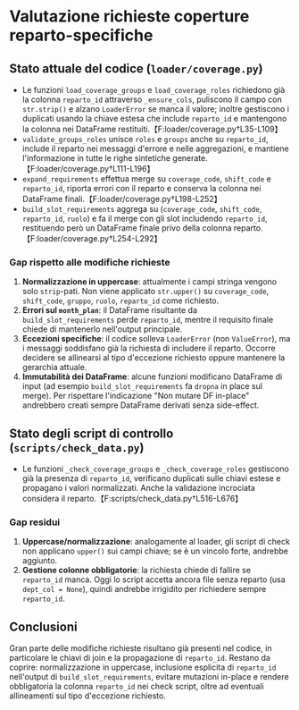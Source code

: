 # Valutazione richieste coperture reparto-specifiche

## Stato attuale del codice (`loader/coverage.py`)

- Le funzioni `load_coverage_groups` e `load_coverage_roles` richiedono già la colonna `reparto_id` attraverso `_ensure_cols`, puliscono il campo con `str.strip()` e alzano `LoaderError` se manca il valore; inoltre gestiscono i duplicati usando la chiave estesa che include `reparto_id` e mantengono la colonna nei DataFrame restituiti.【F:loader/coverage.py†L35-L109】
- `validate_groups_roles` unisce `roles` e `groups` anche su `reparto_id`, include il reparto nei messaggi d'errore e nelle aggregazioni, e mantiene l'informazione in tutte le righe sintetiche generate.【F:loader/coverage.py†L111-L196】
- `expand_requirements` effettua merge su `coverage_code`, `shift_code` e `reparto_id`, riporta errori con il reparto e conserva la colonna nei DataFrame finali.【F:loader/coverage.py†L198-L252】
- `build_slot_requirements` aggrega su (`coverage_code`, `shift_code`, `reparto_id`, `ruolo`) e fa il merge con gli slot includendo `reparto_id`, restituendo però un DataFrame finale privo della colonna reparto.【F:loader/coverage.py†L254-L292】

### Gap rispetto alle modifiche richieste

1. **Normalizzazione in uppercase**: attualmente i campi stringa vengono solo `strip`-pati. Non viene applicato `str.upper()` su `coverage_code`, `shift_code`, `gruppo`, `ruolo`, `reparto_id` come richiesto.
2. **Errori sul `month_plan`**: il DataFrame risultante da `build_slot_requirements` perde `reparto_id`, mentre il requisito finale chiede di mantenerlo nell'output principale.
3. **Eccezioni specifiche**: il codice solleva `LoaderError` (non `ValueError`), ma i messaggi soddisfano già la richiesta di includere il reparto. Occorre decidere se allinearsi al tipo d'eccezione richiesto oppure mantenere la gerarchia attuale.
4. **Immutabilità dei DataFrame**: alcune funzioni modificano DataFrame di input (ad esempio `build_slot_requirements` fa `dropna` in place sul merge). Per rispettare l'indicazione "Non mutare DF in-place" andrebbero creati sempre DataFrame derivati senza side-effect.

## Stato degli script di controllo (`scripts/check_data.py`)

- Le funzioni `_check_coverage_groups` e `_check_coverage_roles` gestiscono già la presenza di `reparto_id`, verificano duplicati sulle chiavi estese e propagano i valori normalizzati. Anche la validazione incrociata considera il reparto.【F:scripts/check_data.py†L516-L676】

### Gap residui

1. **Uppercase/normalizzazione**: analogamente al loader, gli script di check non applicano `upper()` sui campi chiave; se è un vincolo forte, andrebbe aggiunto.
2. **Gestione colonne obbligatorie**: la richiesta chiede di fallire se `reparto_id` manca. Oggi lo script accetta ancora file senza reparto (usa `dept_col = None`), quindi andrebbe irrigidito per richiedere sempre `reparto_id`.

## Conclusioni

Gran parte delle modifiche richieste risultano già presenti nel codice, in particolare le chiavi di join e la propagazione di `reparto_id`. Restano da coprire: normalizzazione in uppercase, inclusione esplicita di `reparto_id` nell'output di `build_slot_requirements`, evitare mutazioni in-place e rendere obbligatoria la colonna `reparto_id` nei check script, oltre ad eventuali allineamenti sul tipo d'eccezione richiesto.

